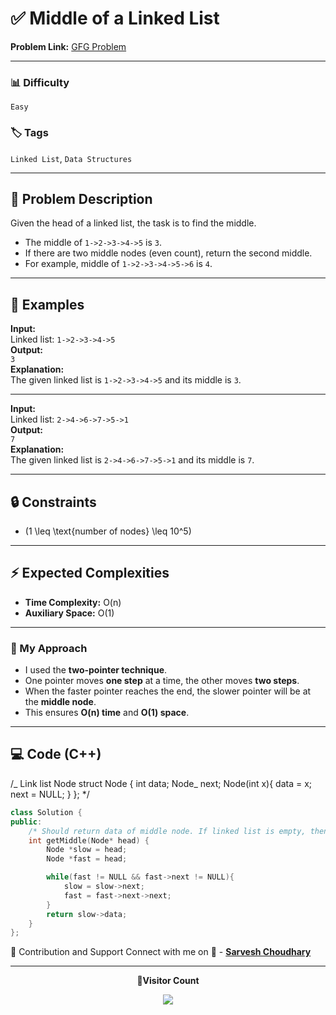 # ✅ Middle of a Linked List

**Problem Link:** [GFG Problem](https://www.geeksforgeeks.org/problems/finding-middle-element-in-a-linked-list/0)

---

### 📊 Difficulty

`Easy`

### 🏷️ Tags

`Linked List`, `Data Structures`

---

## 📝 Problem Description

Given the head of a linked list, the task is to find the middle.

- The middle of `1->2->3->4->5` is `3`.
- If there are two middle nodes (even count), return the second middle.
- For example, middle of `1->2->3->4->5->6` is `4`.

---

## 📌 Examples

**Input:**  
Linked list: `1->2->3->4->5`  
**Output:**  
`3`  
**Explanation:**  
The given linked list is `1->2->3->4->5` and its middle is `3`.

---

**Input:**  
Linked list: `2->4->6->7->5->1`  
**Output:**  
`7`  
**Explanation:**  
The given linked list is `2->4->6->7->5->1` and its middle is `7`.

---

## 🔒 Constraints

- \(1 \leq \text{number of nodes} \leq 10^5\)

---

## ⚡ Expected Complexities

- **Time Complexity:** O(n)
- **Auxiliary Space:** O(1)

---

### 🧠 My Approach

- I used the **two-pointer technique**.
- One pointer moves **one step** at a time, the other moves **two steps**.
- When the faster pointer reaches the end, the slower pointer will be at the **middle node**.
- This ensures **O(n) time** and **O(1) space**.

---

## 💻 Code (C++)

/_ Link list Node
struct Node {
int data;
Node_ next;
Node(int x){
data = x;
next = NULL;
}
}; \*/

```cpp
class Solution {
public:
    /* Should return data of middle node. If linked list is empty, then -1 */
    int getMiddle(Node* head) {
        Node *slow = head;
        Node *fast = head;

        while(fast != NULL && fast->next != NULL){
            slow = slow->next;
            fast = fast->next->next;
        }
        return slow->data;
    }
};
```

🤝 Contribution and Support
Connect with me on
🚀 - **[Sarvesh Choudhary](https://www.linkedin.com/in/sarvesh-choudhary-7571a6126/)**

---

<p align="center"> <b>📍Visitor Count</b> </p> <p align="center"> <img src="https://visitor-badge.laobi.icu/badge?page_id=sarveshguru.GFG-POTD" /> </p>
